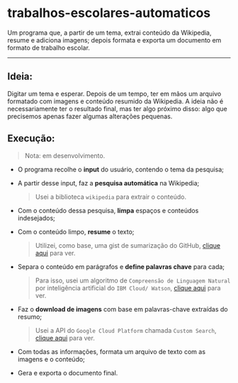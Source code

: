 # trabalhos-escolares-automaticos

Um programa que, a partir de um tema,  extrai conteúdo da Wikipedia, resume e adiciona imagens; depois formata e exporta um documento em formato de trabalho escolar.

---

## Ideia:

Digitar um tema e esperar. Depois de um tempo, ter em mãos um arquivo formatado com imagens e conteúdo resumido da Wikipedia. A ideia não é necessariamente ter o resultado final, mas ter algo próximo disso: algo que precisemos apenas fazer algumas alterações pequenas.

## Execução:

> Nota: em desenvolvimento.



- O programa recolhe o **input** do usuário, contendo o tema da pesquisa;

- A partir desse input, faz a **pesquisa automática** na Wikipedia;

  > Usei a biblioteca `wikipedia` para extrair o conteúdo.

- Com o conteúdo dessa pesquisa, **limpa** espaços e conteúdos indesejados;

- Com o conteúdo limpo, **resume** o texto;

  > Utilizei, como base, uma gist de sumarização do GitHub, [clique aqui](https://gist.github.com/ryukinix/15e3381286177a3b41bd) para ver.

- Separa o conteúdo em parágrafos e **define palavras chave** para cada;

  > Para isso, usei um algoritmo de `Compreensão de Linguagem Natural` por inteligência artificial do `IBM Cloud/ Watson`, [clique aqui](https://cloud.ibm.com/catalog/services/natural-language-understanding) para ver.

- Faz o **download de imagens** com base em palavras-chave extraídas do resumo;
  > Usei a API do `Google Cloud Platform` chamada `Custom Search`, [clique aqui](https://developers.google.com/custom-search/docs/overview) para ver.

- Com todas as informações, formata um arquivo de texto com as imagens e o conteúdo;

- Gera e exporta o documento final.

